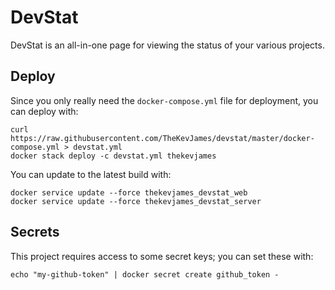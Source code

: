 # DevStat

DevStat is an all-in-one page for viewing the status of your various projects.

## Deploy

Since you only really need the `docker-compose.yml` file for deployment, you
can deploy with:

    curl https://raw.githubusercontent.com/TheKevJames/devstat/master/docker-compose.yml > devstat.yml
    docker stack deploy -c devstat.yml thekevjames

You can update to the latest build with:

    docker service update --force thekevjames_devstat_web
    docker service update --force thekevjames_devstat_server

## Secrets

This project requires access to some secret keys; you can set these with:

    echo "my-github-token" | docker secret create github_token -
